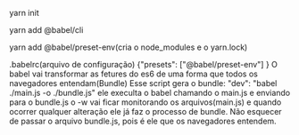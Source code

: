yarn init

yarn add @babel/cli

yarn add @babel/preset-env(cria o node_modules e o yarn.lock)

.babelrc(arquivo de configuração) {"presets": ["@babel/preset-env"] }
O babel vai transformar as fetures do es6 de uma forma que todos os navegadores entendam(Bundle)
Esse script gera o bundle: "dev": "babel ./main.js -o ./bundle.js" ele execulta o babel chamando o main.js e enviando para o bundle.js
o -w vai ficar monitorando os arquivos(main.js) e quando ocorrer qualquer alteração ele já faz o processo de bundle.
Não esquecer de passar o arquivo bundle.js, pois é ele que os navegadores entendem.
  
